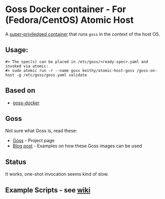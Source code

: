 # Goss Docker container - For (Fedora/CentOS) Atomic Host

A [super-priviledged container](https://developers.redhat.com/blog/2014/11/06/introducing-a-super-privileged-container-concept/) that runs `goss` in the context of the host OS.

## Usage:
```
#> The spec(s) can be placed in /etc/goss/<ready-spec>.yaml and invoked via atomic:
#> sudo atomic run -r --name goss keithy/atomic-host-goss /goss-on-host -g /etc/goss/goss.yaml validate
```

## Based on
* [goss-docker](https://github.com/aelsabbahy/goss-docker)

## Goss
Not sure what Goss is, read these:

* [Goss](https://github.com/aelsabbahy/goss) - Project page
* [Blog post](https://medium.com/@aelsabbahy/docker-1-12-kubernetes-simplified-health-checks-and-container-ordering-with-goss-fa8debbe676c) - Examples on how these Goss images can be used

## Status
It works, one-shot invocation seems kind of slow.

## Example Scripts - see [wiki](https://github.com/keithy/atomic-host-goss/wiki)
